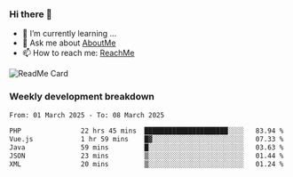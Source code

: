 ### Hi there 👋

- 🌱 I’m currently learning ...
- 💬 Ask me about [AboutMe](https://www.itzcy.com/about)
- 📫 How to reach me: [ReachMe](https://www.itzcy.com/about)

![ReadMe Card](https://github-readme-stats-ten-gilt.vercel.app/api?username=SuperChenYun&show_icons=true&title_color=fff&icon_color=79ff97&text_color=9f9f9f&bg_color=151515&hide_border=true)

### Weekly development breakdown
<!--START_SECTION:waka-->

```txt
From: 01 March 2025 - To: 08 March 2025

PHP               22 hrs 45 mins  █████████████████████░░░░   83.94 %
Vue.js            1 hr 59 mins    █▓░░░░░░░░░░░░░░░░░░░░░░░   07.33 %
Java              59 mins         █░░░░░░░░░░░░░░░░░░░░░░░░   03.63 %
JSON              23 mins         ▒░░░░░░░░░░░░░░░░░░░░░░░░   01.44 %
XML               20 mins         ▒░░░░░░░░░░░░░░░░░░░░░░░░   01.24 %
```

<!--END_SECTION:waka-->
